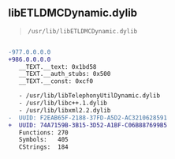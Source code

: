 ## libETLDMCDynamic.dylib

> `/usr/lib/libETLDMCDynamic.dylib`

```diff

-977.0.0.0.0
+986.0.0.0.0
   __TEXT.__text: 0x1bd58
   __TEXT.__auth_stubs: 0x500
   __TEXT.__const: 0xcf0

   - /usr/lib/libTelephonyUtilDynamic.dylib
   - /usr/lib/libc++.1.dylib
   - /usr/lib/libxml2.2.dylib
-  UUID: F2EAB65F-2188-37FD-A5D2-AC3210628591
+  UUID: 74A7159B-3B15-3D52-A1BF-C06B887699B5
   Functions: 270
   Symbols:   405
   CStrings:  184

```
